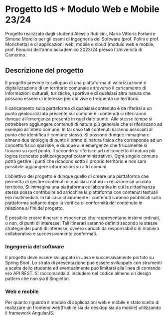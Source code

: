 # Progetto IdS + Modulo Web e Mobile 23/24
Progetto realizzato dagli studenti Alessio Rubicini, Maria Vittoria Forlani e Simone Morello per gli esami di Ingegneria del Software (prof. Polini e prof. Morichetta) e di applicazioni web, mobile e cloud (modulo web e mobile, prof. Bonura) dell'anno accademico 2023/24 presso l'Università di Camerino.

## Descrizione del progetto

Il progetto prevede lo sviluppo di una piattaforma di valorizzazione e digitalizzazione di un territorio comunale attraverso il caricamento di informazioni culturali, turistiche, sportive e di qualsiasi altra natura che possano essere di interesse per chi vive e frequenta un territorio. 

Il caricamento sulla piattaforma di qualsiasi contenuto è da riferirsi a un punto geolocalizzato presente sul comune e i contenuti si riferiranno dunque all’emergenza presente in quel dato punto. Allo stesso tempo si potrebbero aggiungere contenuti di natura più generale che si riferiscano ad esempio all’intero comune. In tal caso tali contenuti saranno associati al punto che identifica il comune stesso. Si possono dunque immaginare almeno due tipologie di punti: il primo di natura fisica che corrisponde ad un concetto fisico spaziale, e dunque alle emergenze che fisicamente si trovano su quel punto. Il secondo si riferisce ad un concetto di natura più logica (concetto politico/geografico/amministrativo). Ogni singolo comune potrà gestire i punti che ricadono sotto il proprio territorio e non sarà possibile aggiungere informazioni su altri comuni. 

L’obiettivo del progetto è dunque quello di creare una piattaforma che permetta di gestire contenuti di qualsiasi natura in relazione ad un dato territorio. Si immagina una piattaforma collaborativa in cui la cittadinanza stessa possa contribuire ad arricchire la piattaforma con contenuti testuali e/o multimediali. In tal caso chiaramente i contenuti saranno pubblicati sulla piattaforma soltanto dopo la verifica di conformità del contenuto in relazione ai fini del progetto.

È possibile creare itinerari o esperienze che rappresentano insiemi ordinati, o non, di punti di interesse. Tali itinerari saranno definiti secondo le stesse strategie dei punti di interesse, ovvero caricati da responsabili o in maniera collaborativa e successivamente confermati.


### Ingegneria del software
Il progetto deve essere sviluppato in Java e successivamente portato su Spring Boot. Lo strato di presentazione può essere sviluppato con strumenti a scelta dello studente ed eventualmente può limitarsi alla linea di comando e/o API REST.  Si raccomanda di includere nel codice almeno un design pattern che non sia il Singleton.

### Web e mobile
Per quanto riguarda il modulo di applicazioni web e mobile è stato scelto di realizzare un frontend web(fruibile sia da desktop sia da mobile) utilizzando il framework AngularJS.